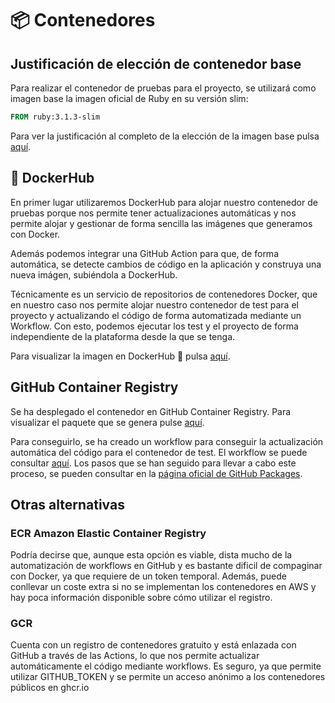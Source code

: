 # 📦 Contenedores

## Justificación de elección de contenedor base

Para realizar el contenedor de pruebas para el proyecto, se utilizará como imagen base la imagen oficial de Ruby en su versión slim:

```Dockerfile
FROM ruby:3.1.3-slim
```

Para ver la justificación al completo de la elección de la imagen base pulsa [aquí](/doc/3_justif_contenedor.md).

## 🐋 DockerHub

En primer lugar utilizaremos DockerHub para alojar nuestro contenedor de pruebas porque nos permite tener actualizaciones automáticas y nos permite alojar y gestionar de forma sencilla las imágenes que generamos con Docker.

Además podemos integrar una GitHub Action para que, de forma automática, se detecte cambios de código en la aplicación y construya una nueva imágen, subiéndola a DockerHub.

Técnicamente es un servicio de repositorios de contenedores Docker, que en nuestro caso nos permite alojar nuestro contenedor de test para el proyecto y actualizando el código de forma automatizada mediante un Workflow. Con esto, podemos ejecutar los test y el proyecto de forma independiente de la plataforma desde la que se tenga.

Para visualizar la imagen en DockerHub 🐋 pulsa [aquí](https://hub.docker.com/r/victorrubia/mi_cc_ugr/tags).

## GitHub Container Registry

Se ha desplegado el contenedor en GitHub Container Registry. Para visualizar el paquete que se genera pulse [aquí](https://github.com/users/VictorRubia/packages/container/package/mi_cc_ugr).

Para conseguirlo, se ha creado un workflow para conseguir la actualización automática del código para el contenedor de test. El workflow se puede consultar [aquí](/.github/workflows/githubcr.yml). Los pasos que se han seguido para llevar a cabo este proceso, se pueden consultar en la [página oficial de GitHub Packages](https://docs.github.com/en/packages/quickstart).

## Otras alternativas

### ECR Amazon Elastic Container Registry

Podría decirse que, aunque esta opción es viable, dista mucho de la automatización de workflows en GitHub y es bastante dificil de compaginar con Docker, ya que requiere de un token temporal. Además, puede conllevar un coste extra si no se implementan los contenedores en AWS y hay poca información disponible sobre cómo utilizar el registro.

### GCR

Cuenta con un registro de contenedores gratuito y está enlazada con GitHub a través de las Actions, lo que nos permite actualizar automáticamente el código mediante workflows. Es seguro, ya que permite utilizar GITHUB_TOKEN y se permite un acceso anónimo a los contenedores públicos en ghcr.io